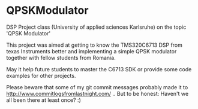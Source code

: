 # QPSKModulator
DSP Project class (University of applied sciences Karlsruhe) on the topic 'QPSK Modulator'

This project was aimed at getting to know the TMS320C6713 DSP from texas Instruments better and implementing a simple QPSK modulator together with fellow students from Romania.

May it help future students to master the C6713 SDK or provide some code examples for other projects. 

Please beware that some of my git commit messages probably made it to http://www.commitlogsfromlastnight.com/ .. But to be honest: Haven't we all been there at least once? :)

